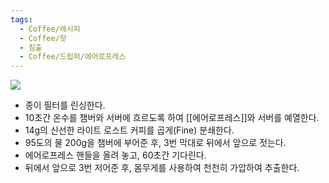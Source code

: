 ```yaml
---
tags:
  - Coffee/레시피
  - Coffee/핫
  - 침출
  - Coffee/드립퍼/에어로프레스
---
```

![](https://youtu.be/ggCK_oOS_08?si=hjXij1LwvqWfZ_MK)
- 종이 필터를 린싱한다.  
- 10초간 온수를 챔버와 서버에 흐르도록 하여 [[에어로프레스]]와 서버를 예열한다.  
- 14g의 신선한 라이트 로스트 커피를 곱게(Fine) 분쇄한다.  
- 95도의 물 200g을 챔버에 부어준 후, 3번 막대로 뒤에서 앞으로 젓는다.  
- 에어로프레스 핸들을 올려 놓고, 60초간 기다린다.  
- 뒤에서 앞으로 3번 저어준 후, 몸무게를 사용하여 천천히 가압하여 추출한다.